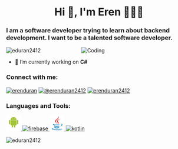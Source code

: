 <h1 align="center">Hi 👋, I'm Eren 👨🏻‍💻</h1>
<h3 align="left">I am a software developer trying to learn about backend development. I want to be a talented software developer.</h3>
<img align="right" alt="Coding" width="300" src="https://media0.giphy.com/media/vmQAsNXEgvItJxpgL4/giphy.gif?cid=ecf05e47urqaqckspjzu5827eyhwz15nk2e5aymb0ha5zvkn&rid=giphy.gif&ct=g">
<p align="left"> <img src="https://komarev.com/ghpvc/?username=eduran2412&label=Profile%20views&color=12af3a&style=flat" alt="eduran2412" /> </p>

- 🔭 I’m currently working on **C#**

<h3 align="left">Connect with me:</h3>
<p align="left">
<a href="https://linkedin.com/in/erenduran" target="blank"><img align="center" src="https://raw.githubusercontent.com/rahuldkjain/github-profile-readme-generator/master/src/images/icons/Social/linked-in-alt.svg" alt="erenduran" height="30" width="40" /></a>
<a href="https://medium.com/@erenduran2412" target="blank"><img align="center" src="https://raw.githubusercontent.com/rahuldkjain/github-profile-readme-generator/master/src/images/icons/Social/medium.svg" alt="@erenduran2412" height="30" width="40" /></a>
<a href="https://www.hackerrank.com/erenduran2412" target="blank"><img align="center" src="https://raw.githubusercontent.com/rahuldkjain/github-profile-readme-generator/master/src/images/icons/Social/hackerrank.svg" alt="erenduran2412" height="30" width="40" /></a>
</p>

<h3 align="left">Languages and Tools:</h3>
<p align="left"> <a href="https://developer.android.com" target="_blank" rel="noreferrer"> <img src="https://raw.githubusercontent.com/devicons/devicon/master/icons/android/android-original-wordmark.svg" alt="android" width="40" height="40"/> </a> <a href="https://firebase.google.com/" target="_blank" rel="noreferrer"> <img src="https://www.vectorlogo.zone/logos/firebase/firebase-icon.svg" alt="firebase" width="40" height="40"/> </a> <a href="https://www.java.com" target="_blank" rel="noreferrer"> <img src="https://raw.githubusercontent.com/devicons/devicon/master/icons/java/java-original.svg" alt="java" width="40" height="40"/> </a> <a href="https://kotlinlang.org" target="_blank" rel="noreferrer"> <img src="https://www.vectorlogo.zone/logos/kotlinlang/kotlinlang-icon.svg" alt="kotlin" width="40" height="40"/> </a> </p>

<p><img align="center" src="https://github-readme-stats.vercel.app/api/top-langs?username=eduran2412&show_icons=true&theme=dark&title_color=4b5320&text_color=808080&bg_color=ffffff&locale=en&layout=compact" alt="eduran2412" /></p>
